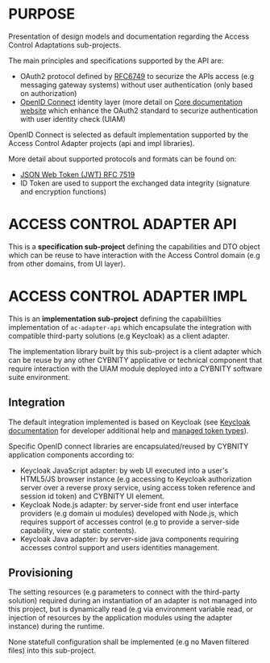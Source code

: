 # PURPOSE
Presentation of design models and documentation regarding the Access Control Adaptations sub-projects.

The main principles and specifications supported by the API are:
- OAuth2 protocol defined by [RFC6749](https://tools.ietf.org/html/rfc6749) to securize the APIs access (e.g messaging gateway systems) without user authentication (only based on authorization)
- [OpenID Connect](https://openid.net/connect/) identity layer (more detail on [Core documentation website](https://openid.net/specs/openid-connect-core-1_0.html) which enhance the OAuth2 standard to securize authentication with user identity check (UIAM)

OpenID Connect is selected as default implementation supported by the Access Control Adapter projects (api and impl libraries).

More detail about supported protocols and formats can be found on:
- [JSON Web Token (JWT) RFC 7519](https://tools.ietf.org/html/rfc7519)
- ID Token are used to support the exchanged data integrity (signature and encryption functions)

# ACCESS CONTROL ADAPTER API
This is a **specification sub-project** defining the capabilities and DTO object which can be reuse to have interaction with the Access Control domain (e.g from other domains, from UI layer).


# ACCESS CONTROL ADAPTER IMPL
This is an **implementation sub-project** defining the capabililties implementation of `ac-adapter-api` which encapsulate the integration with compatible third-party solutions (e.g Keycloak) as a client adapter.

The implementation library built by this sub-project is a client adapter which can be reuse by any other CYBNITY applicative or technical component that require interaction with the UIAM module deployed into a CYBNITY software suite environment.


## Integration
The default integration implemented is based on Keycloak (see [Keycloak documentation](https://www.keycloak.org/docs/latest/securing_apps/) for developer additional help and [managed token types](https://www.keycloak.org/docs/latest/securing_apps/#_token-exchange)).

Specific OpenID connect libraries are encapsulated/reused by CYBNITY application components according to:
- Keycloak JavaScript adapter: by web UI executed into a user's HTML5/JS browser instance (e.g accessing to Keycloak authorization server over a reverse proxy service, using access token reference and session id token) and CYBNITY UI element.
- Keycloak Node.js adapter: by server-side front end user interface providers (e.g domain ui modules) developed with Node.js, which requires support of accesses control (e.g to provide a server-side capability, view or static contents).
- Keycloak Java adapter: by server-side java components requiring accesses control support and users identities management.

## Provisioning
The setting resources (e.g parameters to connect with the third-party solution) required during an instantiation of an adapter is not managed into this project, but is dynamically read (e.g via environment variable read, or injection of resources by the application modules using the adapter instance) during the runtime.

None statefull configuration shall be implemented (e.g no Maven filtered files) into this sub-project.
